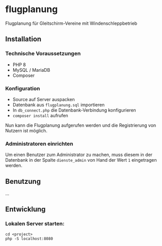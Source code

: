 # flugplanung

Flugplanung für Gleitschirm-Vereine mit Windenschleppbetrieb

## Installation

### Technische Voraussetzungen

- PHP 8
- MySQL / MariaDB
- Composer

### Konfiguration

- Source auf Server auspacken
- Datenbank aus `flugplanung.sql` importieren
- In `db_connect.php` die Datenbank-Verbindung konfigurieren
- `composer install` aufrufen

Nun kann die Flugplanung aufgerufen werden und die Registrierung von Nutzern ist möglich.

### Administratoren einrichten

Um einen Benutzer zum Administrator zu machen, muss diesem in der Datenbank in der Spalte `dienste_admin` von Hand der Wert `1` eingetragen werden.

## Benutzung

…

## Entwicklung

### Lokalen Server starten:

```
cd <project>
php -S localhost:8080
```
